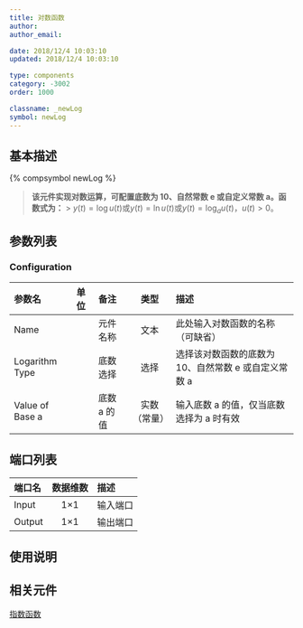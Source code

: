 ```yaml
---
title: 对数函数
author:
author_email:

date: 2018/12/4 10:03:10
updated: 2018/12/4 10:03:10

type: components
category: -3002
order: 1000

classname: _newLog
symbol: newLog
---
```


## 基本描述

{% compsymbol newLog %}

> **该元件实现对数运算，可配置底数为 10、自然常数 e 或自定义常数 a。函数式为：** > $y(t) = \log u(t)$或$y(t) = \ln u(t)$或$y(t) = {\log _a}u(t)$，$u(t)>0$。

## 参数列表

### Configuration

| 参数名          | 单位 | 备注        |     类型     | 描述                                                 |
| :-------------- | :--- | :---------- | :----------: | :--------------------------------------------------- |
| Name            |      | 元件名称    |     文本     | 此处输入对数函数的名称（可缺省）                     |
| Logarithm Type  |      | 底数选择    |     选择     | 选择该对数函数的底数为 10、自然常数 e 或自定义常数 a |
| Value of Base a |      | 底数 a 的值 | 实数（常量） | 输入底数 a 的值，仅当底数选择为 a 时有效             |

## 端口列表

| 端口名 | 数据维数 | 描述     |
| :----- | :------: | :------- |
| Input  |   1×1    | 输入端口 |
| Output |   1×1    | 输出端口 |

## 使用说明

## 相关元件

[指数函数](comp_newExp.md)
